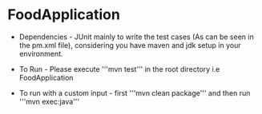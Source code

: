 # FoodApplication

- Dependencies - JUnit mainly to write the test cases (As can be seen in the pm.xml file), considering you have maven and jdk setup in your environment.

- To Run - Please execute '''mvn test''' in the root directory i.e FoodApplication
- To run with a custom input - first '''mvn clean package''' and then run '''mvn exec:java'''

